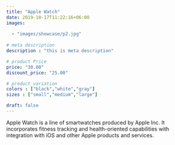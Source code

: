 ```yaml
---
title: "Apple Watch"
date: 2019-10-17T11:22:16+06:00
images: 
  
  - "images/showcase/p2.jpg"
 
# meta description
description : "this is meta description"

# product Price
price: "30.00"
discount_price: "25.00"

# product variation
colors : ["black","white","gray"]
sizes : ["small","medium","large"]

draft: false
---
```


Apple Watch is a line of smartwatches produced by Apple Inc. It incorporates fitness tracking and health-oriented capabilities with integration with iOS and other Apple products and services.